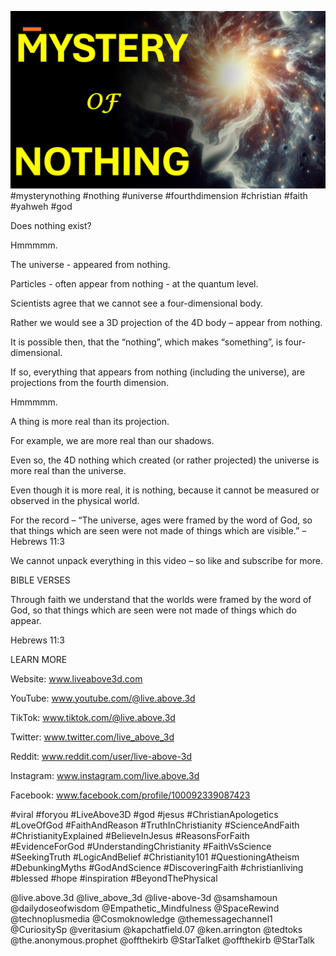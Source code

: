 ![Video cover image](../cover.jpg "cover photo")
#mysterynothing #nothing #universe #fourthdimension #christian #faith #yahweh #god

Does nothing exist?

Hmmmmm.

The universe - appeared from nothing.

Particles - often appear from nothing - at the quantum level.

Scientists agree that we cannot see a four-dimensional body.

Rather we would see a 3D projection of the 4D body – appear from nothing.

It is possible then, that the “nothing”, which makes “something”, is four-dimensional.

If so, everything that appears from nothing (including the universe), are projections from the fourth dimension.

Hmmmmm.

A thing is more real than its projection.

For example, we are more real than our shadows.

Even so, the 4D nothing which created (or rather projected) the universe is more real than the universe.

Even though it is more real, it is nothing, because it cannot be measured or observed in the physical world.

For the record – “The universe, ages were framed by the word of God, so that things which are seen were not made of things which are visible.” – Hebrews 11:3

We cannot unpack everything in this video – so like and subscribe for more.


BIBLE VERSES

Through faith we understand that the worlds were framed by the word of God, so that things which are seen were not made of things which do appear.

Hebrews 11:3


LEARN MORE

Website: www.liveabove3d.com

YouTube: www.youtube.com/@live.above.3d

TikTok: www.tiktok.com/@live.above.3d

Twitter: www.twitter.com/live_above_3d

Reddit: www.reddit.com/user/live-above-3d

Instagram: www.instagram.com/live.above.3d

Facebook: www.facebook.com/profile/100092339087423

#viral #foryou #LiveAbove3D #god #jesus #ChristianApologetics #LoveOfGod #FaithAndReason #TruthInChristianity #ScienceAndFaith #ChristianityExplained #BelieveInJesus #ReasonsForFaith #EvidenceForGod #UnderstandingChristianity #FaithVsScience #SeekingTruth #LogicAndBelief #Christianity101 #QuestioningAtheism #DebunkingMyths #GodAndScience #DiscoveringFaith #christianliving #blessed #hope #inspiration #BeyondThePhysical

@live.above.3d @live_above_3d @live-above-3d @samshamoun @dailydoseofwisdom @Empathetic_Mindfulness @SpaceRewind @technoplusmedia @Cosmoknowledge @themessagechannel1 @CuriositySp @veritasium @kapchatfield.07 @ken.arrington @tedtoks @the.anonymous.prophet @offthekirb @StarTalket @offthekirb @StarTalk